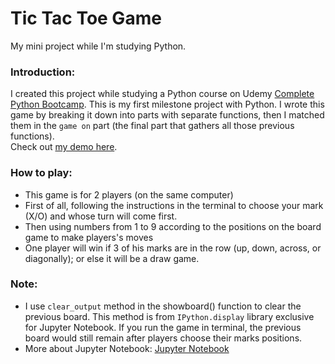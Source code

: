 # Tic Tac Toe Game
My mini project while I'm studying Python.

### Introduction:
I created this project while studying a Python course on Udemy [Complete Python Bootcamp](https://www.udemy.com/course/complete-python-bootcamp/). This is my first milestone project with Python. I wrote this game by breaking it down into parts with separate functions, then I matched them in the `game on` part (the final part that gathers all those previous functions).  
Check out [my demo here](https://repl.it/@QuanHoang2/GraveTurquoiseChapters-2).

### How to play:
* This game is for 2 players (on the same computer)
* First of all, following the instructions in the terminal to choose your mark (X/O) and whose turn will come first.
* Then using numbers from 1 to 9 according to the positions on the board game to make players's moves
* One player will win if 3 of his marks are in the row (up, down, across, or diagonally); or else it will be a draw game.

### Note:
* I use `clear_output` method in the showboard() function to clear the previous board. This method is from `IPython.display` library exclusive for Jupyter Notebook. If you run the game in terminal, the previous board would still remain after players choose their marks positions.
* More about Jupyter Notebook: [Jupyter Notebook](https://jupyter.org/)

